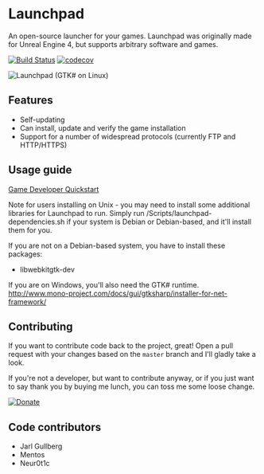 Launchpad
=========

An open-source launcher for your games.
Launchpad was originally made for Unreal Engine 4, but supports arbitrary software and games. 

[![Build Status](https://travis-ci.org/Nihlus/Launchpad.svg?branch=master)](https://travis-ci.org/Nihlus/Launchpad)
[![codecov](https://codecov.io/gh/Nihlus/Launchpad/branch/master/graph/badge.svg)](https://codecov.io/gh/Nihlus/Launchpad)

![Launchpad (GTK# on Linux)](https://i.imgur.com/Xq1mtRl.png "Launchpad (GTK# on Linux)")

## Features

* Self-updating
* Can install, update and verify the game installation
* Support for a number of widespread protocols (currently FTP and HTTP/HTTPS)

## Usage guide
[Game Developer Quickstart](https://github.com/Nihlus/Launchpad/wiki/Game-Developer-Quickstart)

Note for users installing on Unix - you may need to install some additional libraries for Launchpad to run.
Simply run /Scripts/launchpad-dependencies.sh if your system is Debian or Debian-based, and it'll install them for you.

If you are not on a Debian-based system, you have to install these packages:
* libwebkitgtk-dev

If you are on Windows, you'll also need the GTK# runtime.
http://www.mono-project.com/docs/gui/gtksharp/installer-for-net-framework/

## Contributing
If you want to contribute code back to the project, great! Open a pull request with your changes based on the `master` branch and I'll gladly take a look.

If you're not a developer, but want to contribute anyway, or if you just want to say thank you by buying me lunch, you can toss me some loose change.

[![Donate](https://img.shields.io/badge/Donate-PayPal-green.svg)](https://www.paypal.com/cgi-bin/webscr?cmd=_donations&business=jarl%2egullberg%40gmail%2ecom&lc=SE&item_name=Launchpad&item_number=pad%2dgithub&no_note=0&currency_code=EUR&bn=PP%2dDonationsBF%3abtn_donate_LG%2egif%3aNonHostedGuest)

## Code contributors
* Jarl Gullberg
* Mentos
* Neur0t1c
